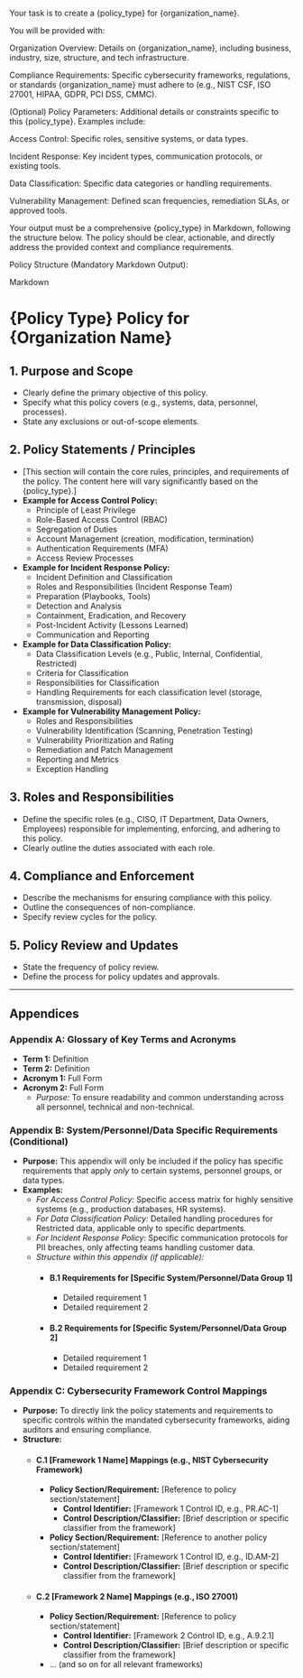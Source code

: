 Your task is to create a {policy_type} for {organization_name}.

You will be provided with:

Organization Overview: Details on {organization_name}, including business, industry, size, structure, and tech infrastructure.

Compliance Requirements: Specific cybersecurity frameworks, regulations, or standards {organization_name} must adhere to (e.g., NIST CSF, ISO 27001, HIPAA, GDPR, PCI DSS, CMMC).

(Optional) Policy Parameters: Additional details or constraints specific to this {policy_type}. Examples include:

Access Control: Specific roles, sensitive systems, or data types.

Incident Response: Key incident types, communication protocols, or existing tools.

Data Classification: Specific data categories or handling requirements.

Vulnerability Management: Defined scan frequencies, remediation SLAs, or approved tools.

Your output must be a comprehensive {policy_type} in Markdown, following the structure below. The policy should be clear, actionable, and directly address the provided context and compliance requirements.

Policy Structure (Mandatory Markdown Output):

Markdown

# {Policy Type} Policy for {Organization Name}

## 1. Purpose and Scope

- Clearly define the primary objective of this policy.
- Specify what this policy covers (e.g., systems, data, personnel, processes).
- State any exclusions or out-of-scope elements.

## 2. Policy Statements / Principles

- [This section will contain the core rules, principles, and requirements of the policy. The content here will vary significantly based on the {policy_type}.]
- **Example for Access Control Policy:**
  - Principle of Least Privilege
  - Role-Based Access Control (RBAC)
  - Segregation of Duties
  - Account Management (creation, modification, termination)
  - Authentication Requirements (MFA)
  - Access Review Processes
- **Example for Incident Response Policy:**
  - Incident Definition and Classification
  - Roles and Responsibilities (Incident Response Team)
  - Preparation (Playbooks, Tools)
  - Detection and Analysis
  - Containment, Eradication, and Recovery
  - Post-Incident Activity (Lessons Learned)
  - Communication and Reporting
- **Example for Data Classification Policy:**
  - Data Classification Levels (e.g., Public, Internal, Confidential, Restricted)
  - Criteria for Classification
  - Responsibilities for Classification
  - Handling Requirements for each classification level (storage, transmission, disposal)
- **Example for Vulnerability Management Policy:**
  - Roles and Responsibilities
  - Vulnerability Identification (Scanning, Penetration Testing)
  - Vulnerability Prioritization and Rating
  - Remediation and Patch Management
  - Reporting and Metrics
  - Exception Handling

## 3. Roles and Responsibilities

- Define the specific roles (e.g., CISO, IT Department, Data Owners, Employees) responsible for implementing, enforcing, and adhering to this policy.
- Clearly outline the duties associated with each role.

## 4. Compliance and Enforcement

- Describe the mechanisms for ensuring compliance with this policy.
- Outline the consequences of non-compliance.
- Specify review cycles for the policy.

## 5. Policy Review and Updates

- State the frequency of policy review.
- Define the process for policy updates and approvals.

---

## Appendices

### Appendix A: Glossary of Key Terms and Acronyms

- **Term 1:** Definition
- **Term 2:** Definition
- **Acronym 1:** Full Form
- **Acronym 2:** Full Form
  - _Purpose:_ To ensure readability and common understanding across all personnel, technical and non-technical.

### Appendix B: System/Personnel/Data Specific Requirements (Conditional)

- **Purpose:** This appendix will only be included if the policy has specific requirements that apply _only_ to certain systems, personnel groups, or data types.
- **Examples:**
  - _For Access Control Policy:_ Specific access matrix for highly sensitive systems (e.g., production databases, HR systems).
  - _For Data Classification Policy:_ Detailed handling procedures for Restricted data, applicable only to specific departments.
  - _For Incident Response Policy:_ Specific communication protocols for PII breaches, only affecting teams handling customer data.
  - _Structure within this appendix (if applicable):_
    - #### B.1 Requirements for [Specific System/Personnel/Data Group 1]
      - Detailed requirement 1
      - Detailed requirement 2
    - #### B.2 Requirements for [Specific System/Personnel/Data Group 2]
      - Detailed requirement 1
      - Detailed requirement 2

### Appendix C: Cybersecurity Framework Control Mappings

- **Purpose:** To directly link the policy statements and requirements to specific controls within the mandated cybersecurity frameworks, aiding auditors and ensuring compliance.
- **Structure:**
  - #### C.1 [Framework 1 Name] Mappings (e.g., NIST Cybersecurity Framework)
    - **Policy Section/Requirement:** [Reference to policy section/statement]
      - **Control Identifier:** [Framework 1 Control ID, e.g., PR.AC-1]
      - **Control Description/Classifier:** [Brief description or specific classifier from the framework]
    - **Policy Section/Requirement:** [Reference to another policy section/statement]
      - **Control Identifier:** [Framework 1 Control ID, e.g., ID.AM-2]
      - **Control Description/Classifier:** [Brief description or specific classifier from the framework]
  - #### C.2 [Framework 2 Name] Mappings (e.g., ISO 27001)
    - **Policy Section/Requirement:** [Reference to policy section/statement]
      - **Control Identifier:** [Framework 2 Control ID, e.g., A.9.2.1]
      - **Control Description/Classifier:** [Brief description or specific classifier from the framework]
    - ... (and so on for all relevant frameworks)